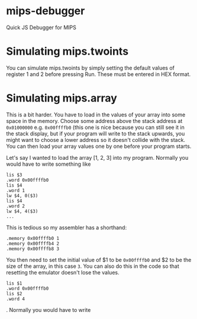 # mips-debugger
Quick JS Debugger for MIPS 

# Simulating mips.twoints
You can simulate mips.twoints by simply setting the default values of register 1
and 2 before pressing Run. These must be entered in HEX format.

# Simulating mips.array
This is a bit harder. You have to load in the values of your array into some
space in the memory. Choose some address above the stack address at
`0x01000000` e.g. `0x00ffffb0` (this one is nice because you can still see it
in the stack display, but if your program will write to the stack upwards, you
might want to choose a lower address so it doesn't collide with the stack. You
can then load your array values one by one before your program starts.

Let's say I wanted to load the array [1, 2, 3] into my program.
Normally you would have to write something like
```
lis $3
.word 0x00ffffb0
lis $4
.word 1
lw $4, 0($3)
lis $4
.word 2
lw $4, 4($3)
...
```
This is tedious so my assembler has a shorthand:
```
.memory 0x00ffffb0 1
.memory 0x00ffffb4 2
.memory 0x00ffffb8 3
```
You then need to set the initial value of $1 to be `0x00ffffb0` and $2 to be
the size of the array, in this case `3`. You can also do this in the code so
that resetting the emulator doesn't lose the values.
```
lis $1
.word 0x00ffffb0
lis $2
.word 4
```

. Normally you would have to write

